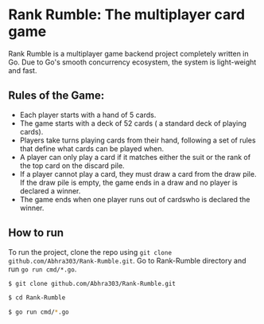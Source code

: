 # Rank Rumble: The multiplayer card game

Rank Rumble is a multiplayer game backend project completely written in Go. Due to Go's smooth concurrency ecosystem, the system is light-weight and fast.

## Rules of the Game:

* Each player starts with a hand of 5 cards.
* The game starts with a deck of 52 cards ( a standard deck of playing cards).
* Players take turns playing cards from their hand, following a set of rules that define what cards can be played when.
* A player can only play a card if it matches either the suit or the rank of the top card on the discard pile.
* If a player cannot play a card, they must draw a card from the draw pile. If the draw pile is empty, the game ends in a draw and no player is declared a winner.
* The game ends when one player runs out of cardswho is declared the winner.

## How to run

To run the project, clone the repo using `git clone github.com/Abhra303/Rank-Rumble.git`. Go to Rank-Rumble directory and run `go run cmd/*.go`.

```bash
$ git clone github.com/Abhra303/Rank-Rumble.git

$ cd Rank-Rumble

$ go run cmd/*.go
```
